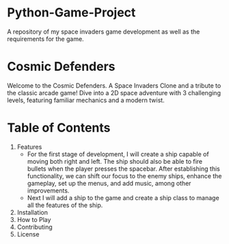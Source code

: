 # Python-Game-Project
A repository of my space invaders game development as well as the requirements for the game.

# Cosmic Defenders
Welcome to the Cosmic Defenders. A Space Invaders Clone and a tribute to the classic arcade game! Dive into a 2D space adventure with 3 challenging levels, featuring familiar mechanics and a modern twist.
# Table of Contents
1. Features
   -  For the first stage of development, I will create a ship capable of moving both right and left. The ship should also be able to fire bullets when the player presses the spacebar. After establishing this functionality, we can shift our focus to the enemy ships, enhance the gameplay, set up the menus, and add music, among other improvements.
   -  Next I will add a ship to the game and create a ship class to manage all the features of the ship.
3. Installation
4. How to Play
5. Contributing
6. License
